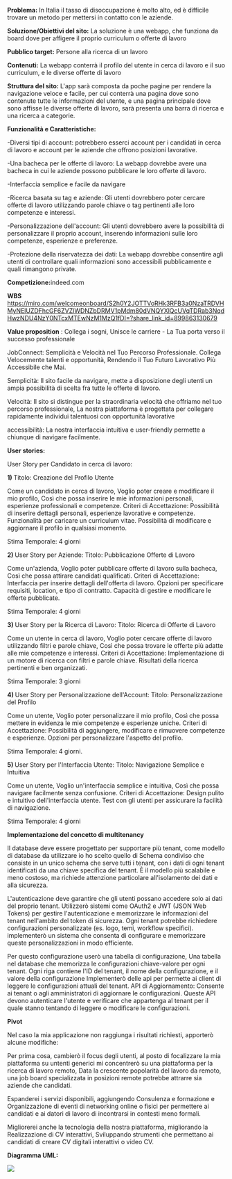 <b>Problema:</b>
In Italia il tasso di disoccupazione è molto alto, ed è difficile trovare un metodo per mettersi in contatto con le aziende.

<b>Soluzione/Obiettivi del sito:</b>
La soluzione è una webapp, che funziona da board dove per affigere il proprio curriculum o offerte di lavoro

<b>Pubblico target:</b>
Persone alla ricerca di un lavoro

<b>Contenuti:</b>
La webapp conterrà il profilo del utente in cerca di lavoro e il suo curriculum, e le diverse offerte di lavoro

<b>Struttura del sito:</b>
L'app sarà composta da poche pagine per rendere la navigazione veloce e facile, per cui conterrà una pagina dove sono contenute tutte le informazioni del utente, e una pagina principale dove sono affisse le diverse offerte di lavoro,
sarà presenta una barra di ricerca e una ricerca a categorie.

<b>Funzionalità e Caratteristiche:</b>

-Diversi tipi di account: potrebbero esserci account per i candidati in cerca di lavoro e account per le aziende che offrono posizioni lavorative.

-Una bacheca per le offerte di lavoro: La webapp dovrebbe avere una bacheca in cui le aziende possono pubblicare le loro offerte di lavoro. 

-Interfaccia semplice e facile da navigare

-Ricerca basata su tag e aziende: Gli utenti dovrebbero poter cercare offerte di lavoro utilizzando parole chiave o tag pertinenti alle loro competenze e interessi. 

-Personalizzazione dell'account: Gli utenti dovrebbero avere la possibilità di personalizzare il proprio account, inserendo informazioni sulle loro competenze, esperienze e preferenze. 

-Protezione della riservatezza dei dati: La webapp dovrebbe consentire agli utenti di controllare quali informazioni sono accessibili pubblicamente e quali rimangono private.

<b>Competizione:</b>indeed.com

<b>WBS</b>
https://miro.com/welcomeonboard/S2h0Y2JOTTVoRHk3RFB3a0NzaTRDVHMyNElUZDFhcGF6ZVZlWDNZbDRMV1pMdm80dVNQYXlQcUVqTDRab3NqdHwzNDU4NzY0NTcxMTEwNzM1MzQ1fDI=?share_link_id=899863130679

<b>Value proposition</b> : Collega i sogni, Unisce le carriere - La Tua porta verso il successo professionale

JobConnect: Semplicità e Velocità nel Tuo Percorso Professionale. Collega Velocemente talenti e opportunità, Rendendo il Tuo Futuro Lavorativo Più Accessibile che Mai.

Semplicità: Il sito facile da navigare, mette a disposizione degli utenti un ampia possibilità di scelta fra tutte le offerte di lavoro.

Velocità: Il sito si distingue per la straordinaria velocità che offriamo nel tuo percorso professionale,  La nostra piattaforma è progettata per collegare rapidamente individui talentuosi con opportunità lavorative

accessibilità: La nostra interfaccia intuitiva e user-friendly permette a chiunque di navigare facilmente.

<b>User stories:</b>

User Story per Candidato in cerca di lavoro:

<b>1) </b>Titolo: Creazione del Profilo Utente

Come un candidato in cerca di lavoro,
Voglio poter creare e modificare il mio profilo,
Così che possa inserire le mie informazioni personali, esperienze professionali e competenze.
Criteri di Accettazione:
Possibilità di inserire dettagli personali, esperienze lavorative e competenze.
Funzionalità per caricare un curriculum vitae.
Possibilità di modificare e aggiornare il profilo in qualsiasi momento.

Stima Temporale: 4 giorni

<b>2) </b>User Story per Aziende:
Titolo: Pubblicazione Offerte di Lavoro

Come un'azienda,
Voglio poter pubblicare offerte di lavoro sulla bacheca,
Così che possa attirare candidati qualificati.
Criteri di Accettazione:
Interfaccia per inserire dettagli dell'offerta di lavoro.
Opzioni per specificare requisiti, location, e tipo di contratto.
Capacità di gestire e modificare le offerte pubblicate.

Stima Temporale: 4 giorni

<b>3) </b>User Story per la Ricerca di Lavoro:
Titolo: Ricerca di Offerte di Lavoro

Come un utente in cerca di lavoro,
Voglio poter cercare offerte di lavoro utilizzando filtri e parole chiave,
Così che possa trovare le offerte più adatte alle mie competenze e interessi.
Criteri di Accettazione:
Implementazione di un motore di ricerca con filtri e parole chiave.
Risultati della ricerca pertinenti e ben organizzati.

Stima Temporale: 3 giorni

<b>4) </b>User Story per Personalizzazione dell'Account:
Titolo: Personalizzazione del Profilo

Come un utente,
Voglio poter personalizzare il mio profilo,
Così che possa mettere in evidenza le mie competenze e esperienze uniche.
Criteri di Accettazione:
Possibilità di aggiungere, modificare e rimuovere competenze e esperienze.
Opzioni per personalizzare l'aspetto del profilo.

Stima Temporale: 4 giorni.

<b>5) </b>User Story per l'Interfaccia Utente:
Titolo: Navigazione Semplice e Intuitiva

Come un utente,
Voglio un'interfaccia semplice e intuitiva,
Così che possa navigare facilmente senza confusione.
Criteri di Accettazione:
Design pulito e intuitivo dell'interfaccia utente.
Test con gli utenti per assicurare la facilità di navigazione.

Stima Temporale: 4 giorni

<b>Implementazione del concetto di multitenancy</b>

Il database deve essere progettato per supportare più tenant, come modello di database da utilizzare io ho scelto quello di Schema condiviso che consiste in un unico schema che serve tutti i tenant, con i dati di ogni tenant identificati da una chiave specifica del tenant. È il modello più scalabile e meno costoso, ma richiede attenzione particolare all'isolamento dei dati e alla sicurezza.

L'autenticazione deve garantire che gli utenti possano accedere solo ai dati del proprio tenant. Utilizzerò sistemi come OAuth2 e JWT (JSON Web Tokens) per gestire l'autenticazione e memorizzare le informazioni del tenant nell'ambito del token di sicurezza.
Ogni tenant potrebbe richiedere configurazioni personalizzate (es. logo, temi, workflow specifici). implementerò un sistema che consenta di configurare e memorizzare queste personalizzazioni in modo efficiente.

Per questo configurazione userò una tabella di configurazione, Una tabella nel database che memorizza le configurazioni chiave-valore per ogni tenant. Ogni riga contiene l'ID del tenant, il nome della configurazione, e il valore della configurazione
Implementerò delle api per permette ai client di leggere le configurazioni attuali del tenant.
API di Aggiornamento: Consente ai tenant o agli amministratori di aggiornare le configurazioni.
Queste API devono autenticare l'utente e verificare che appartenga al tenant per il quale stanno tentando di leggere o modificare le configurazioni.

<b>Pivot</b>

Nel caso la mia applicazione non raggiunga i risultati richiesti, apporterò alcune modifiche:

Per prima cosa, cambierò il focus degli utenti, al posto di focalizzare la mia piattaforma su untenti generici mi concentrerò su una piattaforma per la ricerca di lavoro remoto, Data la crescente popolarità del lavoro da remoto, una job board specializzata in posizioni remote potrebbe attrarre sia aziende che candidati.

Espanderei i servizi disponibili, aggiungendo Consulenza e formazione e Organizzazione di eventi di networking online o fisici per permettere ai candidati e ai datori di lavoro di incontrarsi in contesti meno formali.

Migliorerei anche la tecnologia della nostra piattaforma, migliorando la Realizzazione di CV interattivi, Sviluppando strumenti che permettano ai candidati di creare CV digitali interattivi o video CV.


<b>Diagramma UML:</b>

<img src="http://yuml.me/diagram/scruffy/usecase/[Utente]-(registrazione), [Utente]-(login), [Utente]-(modificare le proprie informazioni), (modificare le proprie informazioni)>(login), [Utente]-(navigare la bacheca), (navigare la bacheca) >(login), (login)<(log out), (registrazione)<(login), [organizzazione]-(registrazione), [organizzazione]-(aggiungere nuove offerte di lavoro), (aggiungere nuove offerte di lavoro)>(login), [organizzazione]-(cancellare le offerte di lavoro), (cancellare le offerte di lavoro)<(note: devono essere state pubblicate da quel account), (cancellare le offerte di lavoro)>(login), [amministratore]-(login), [amministratore]-(cancellare utenti), (cancellare utenti)>(login), [amministratore]-(cancellare post), (cancellare post)>login, [amministratore]-(modificare post), [amministratore]-(modificare utenti), [organizzazione]-(modificare post), (modificare post)>(login), (modificare utenti)>(login)">
